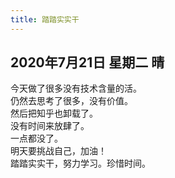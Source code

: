 ```yaml
---
title: 踏踏实实干
---
```

## 2020年7月21日 星期二 晴
今天做了很多没有技术含量的活。  
仍然去思考了很多，没有价值。  
然后把知乎也卸载了。  
没有时间来放肆了。  
一点都没了。  
明天要挑战自己，加油！  
踏踏实实干，努力学习。珍惜时间。  